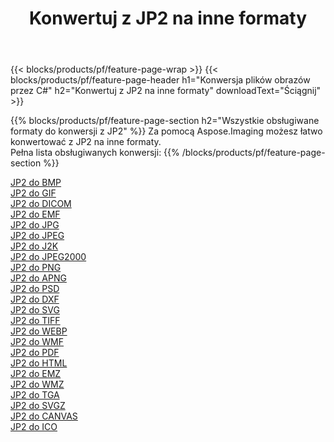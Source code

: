 ﻿---
title: Konwertuj z JP2 na inne formaty 
weight: 3920
url: /pl/net/conversion/from/jp2 
lang: pl
langdirlevel: 2
locales: zh-hans,ja,it,ru,de,es,fr,nl,id,lt,pl,pt,vi,tr,ko,zh-hant,ar,hi,th,sv,cs,uk,he
description: Za pomocą Aspose.Imaging możesz łatwo konwertować z JP2 na inne formaty
---

{{< blocks/products/pf/feature-page-wrap >}}
{{< blocks/products/pf/feature-page-header h1="Konwersja plików obrazów przez C#" h2="Konwertuj z JP2 na inne formaty" downloadText="Ściągnij" >}}


{{% blocks/products/pf/feature-page-section  h2="Wszystkie obsługiwane formaty do konwersji z JP2" %}}
Za pomocą Aspose.Imaging możesz łatwo konwertować z JP2 na inne formaty.
<br/>
Pełna lista obsługiwanych konwersji:
{{% /blocks/products/pf/feature-page-section %}}
<div class="container-fluid productfamilypage bg-gray">
    <div class="convertypes bg-gray agp-content section">
        <div class="container">
		<div class="row other-converters">
		    <div class='col-md-2 other-converter remove-lp remove-rp'><a href="/imaging/pl/net/conversion/jp2-to-bmp" >JP2 do BMP</a></div><div class='col-md-2 other-converter remove-lp remove-rp'><a href="/imaging/pl/net/conversion/jp2-to-gif" >JP2 do GIF</a></div><div class='col-md-2 other-converter remove-lp remove-rp'><a href="/imaging/pl/net/conversion/jp2-to-dicom" >JP2 do DICOM</a></div><div class='col-md-2 other-converter remove-lp remove-rp'><a href="/imaging/pl/net/conversion/jp2-to-emf" >JP2 do EMF</a></div><div class='col-md-2 other-converter remove-lp remove-rp'><a href="/imaging/pl/net/conversion/jp2-to-jpg" >JP2 do JPG</a></div><div class='col-md-2 other-converter remove-lp remove-rp'><a href="/imaging/pl/net/conversion/jp2-to-jpeg" >JP2 do JPEG</a></div><div class='col-md-2 other-converter remove-lp remove-rp'><a href="/imaging/pl/net/conversion/jp2-to-j2k" >JP2 do J2K</a></div><div class='col-md-2 other-converter remove-lp remove-rp'><a href="/imaging/pl/net/conversion/jp2-to-jpeg2000" >JP2 do JPEG2000</a></div><div class='col-md-2 other-converter remove-lp remove-rp'><a href="/imaging/pl/net/conversion/jp2-to-png" >JP2 do PNG</a></div><div class='col-md-2 other-converter remove-lp remove-rp'><a href="/imaging/pl/net/conversion/jp2-to-apng" >JP2 do APNG</a></div><div class='col-md-2 other-converter remove-lp remove-rp'><a href="/imaging/pl/net/conversion/jp2-to-psd" >JP2 do PSD</a></div><div class='col-md-2 other-converter remove-lp remove-rp'><a href="/imaging/pl/net/conversion/jp2-to-dxf" >JP2 do DXF</a></div><div class='col-md-2 other-converter remove-lp remove-rp'><a href="/imaging/pl/net/conversion/jp2-to-svg" >JP2 do SVG</a></div><div class='col-md-2 other-converter remove-lp remove-rp'><a href="/imaging/pl/net/conversion/jp2-to-tiff" >JP2 do TIFF</a></div><div class='col-md-2 other-converter remove-lp remove-rp'><a href="/imaging/pl/net/conversion/jp2-to-webp" >JP2 do WEBP</a></div><div class='col-md-2 other-converter remove-lp remove-rp'><a href="/imaging/pl/net/conversion/jp2-to-wmf" >JP2 do WMF</a></div><div class='col-md-2 other-converter remove-lp remove-rp'><a href="/imaging/pl/net/conversion/jp2-to-pdf" >JP2 do PDF</a></div><div class='col-md-2 other-converter remove-lp remove-rp'><a href="/imaging/pl/net/conversion/jp2-to-html" >JP2 do HTML</a></div><div class='col-md-2 other-converter remove-lp remove-rp'><a href="/imaging/pl/net/conversion/jp2-to-emz" >JP2 do EMZ</a></div><div class='col-md-2 other-converter remove-lp remove-rp'><a href="/imaging/pl/net/conversion/jp2-to-wmz" >JP2 do WMZ</a></div><div class='col-md-2 other-converter remove-lp remove-rp'><a href="/imaging/pl/net/conversion/jp2-to-tga" >JP2 do TGA</a></div><div class='col-md-2 other-converter remove-lp remove-rp'><a href="/imaging/pl/net/conversion/jp2-to-svgz" >JP2 do SVGZ</a></div><div class='col-md-2 other-converter remove-lp remove-rp'><a href="/imaging/pl/net/conversion/jp2-to-canvas" >JP2 do CANVAS</a></div><div class='col-md-2 other-converter remove-lp remove-rp'><a href="/imaging/pl/net/conversion/jp2-to-ico" >JP2 do ICO</a></div>
                </div>
        </div>
    </div>
</div>
<br/>

